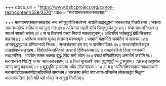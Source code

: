 +++
dbcs_url = "https://www.dsbcproject.org/canon-text/content/558/2570"
title = "महायानपथसाधनसङ्ग्रहः"

+++
महायानपथसाधनसङ्ग्रहः
नमः सर्वबुद्धबोधिसत्त्वेभ्यः
सर्वातीताद्यबुद्धानां जनकत्वात् पितरौ तथा।
भक्त्या साधनधर्माश्च वाक्चित्ताभ्यां मुदा नतः॥१॥
अचिन्त्यां महतीं बोधिं जिघृक्षुश्चेदनुत्तराम्।
बोधेः साधननिष्ठत्वात् साधनं सारतो भजेत्॥२॥
स च त्रिशरणं गत्त्वा निवार्य सकलाशुभान्।
अधिशीलं भजेच्छुद्धं बोधिचित्तस्य वाहनम्॥३॥
आश्रित्य कशया भूयस् ताडयन् मरणस्मृतेः।
भवमार्ग महाभीतिं क्रामेतैनं च सत्वरम्॥४॥
अभयबुद्धभूप्राप्तः प्रणिधानपदे स्थितः।
सत्त्वसंवरमाधाय षट् च पारमितादिकाः॥५॥
सत्त्वचर्याश्चरेत्तद्वत् तत्प्रज्ञोपायसङ्ग्रहम्।
शिक्षेतास्थितनिर्वाणं तत्सारो द्विविधस्तथा॥६॥
रागद्रर्यरहितो नित्यं पावकार्थी तथाऽरणिम्।
भावयेत् सततं भक्त्या बुद्धः शीघ्रं ततो भवेत्॥७॥
परार्थ मणिवन्नित्यम् अनाभोगं करोति सः।
महायानस्य शिक्षेयुः धन्याः साधनसङ्ग्रहम्॥८॥
चित्तं सुधालवैः रक्तं बुद्धय्शुद्धौ च दुःस्पृशम्। 
एतत्सङ्ग्रहपुण्येन जगद् यातु महापथम्॥९॥
बुद्धभूमिमहं चाप्त्वा भवेयं लोकनायकः॥१० अ ब॥
'अतिसंक्षिप्तमहायानपथसाधनं' महाचार्यदीपङ्करश्रीज्ञानविरचितं समाप्तम्॥
भारतस्य तेनैव उपाध्याय-पण्डितेन लोकचक्षुषा भिक्षुणा कल्याणमतिना (द्गे वहि ब्लो ग्रोस्) च अनूद्य निर्णीतम्॥
